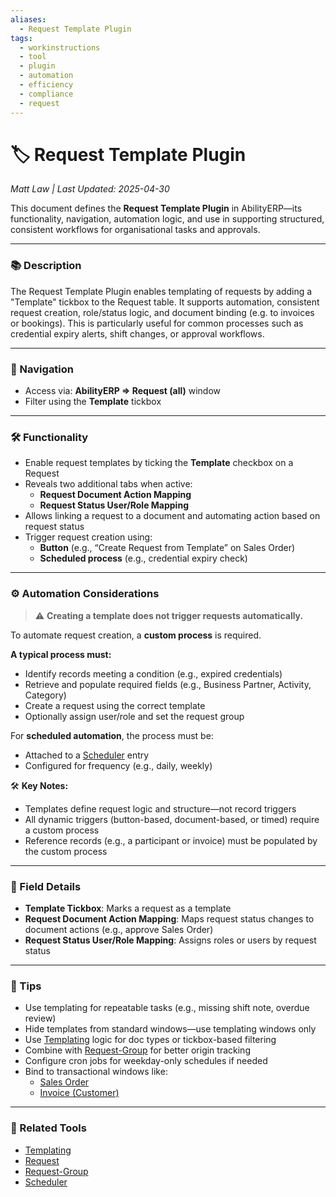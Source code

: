 ```yaml
---
aliases:
  - Request Template Plugin
tags:
  - workinstructions
  - tool
  - plugin
  - automation
  - efficiency
  - compliance
  - request
---
```


# 🏷️ Request Template Plugin

*Matt Law | Last Updated: 2025-04-30*

This document defines the **Request Template Plugin** in AbilityERP—its functionality, navigation, automation logic, and use in supporting structured, consistent workflows for organisational tasks and approvals.

---

### 📚 Description

The Request Template Plugin enables templating of requests by adding a "Template" tickbox to the Request table. It supports automation, consistent request creation, role/status logic, and document binding (e.g. to invoices or bookings). This is particularly useful for common processes such as credential expiry alerts, shift changes, or approval workflows.

---

### 🧭 Navigation

- Access via: **AbilityERP => Request (all)** window  
- Filter using the **Template** tickbox

---

### 🛠️ Functionality

- Enable request templates by ticking the **Template** checkbox on a Request
- Reveals two additional tabs when active:
  - **Request Document Action Mapping**  
  - **Request Status User/Role Mapping**
- Allows linking a request to a document and automating action based on request status
- Trigger request creation using:
  - **Button** (e.g., “Create Request from Template” on Sales Order)
  - **Scheduled process** (e.g., credential expiry check)

---

### ⚙️ Automation Considerations

> ⚠️ **Creating a template does not trigger requests automatically.**

To automate request creation, a **custom process** is required.

**A typical process must:**
- Identify records meeting a condition (e.g., expired credentials)
- Retrieve and populate required fields (e.g., Business Partner, Activity, Category)
- Create a request using the correct template
- Optionally assign user/role and set the request group

For **scheduled automation**, the process must be:
- Attached to a [Scheduler](Scheduler.md) entry  
- Configured for frequency (e.g., daily, weekly)

🛠️ **Key Notes:**
- Templates define request logic and structure—not record triggers  
- All dynamic triggers (button-based, document-based, or timed) require a custom process  
- Reference records (e.g., a participant or invoice) must be populated by the custom process

---

### 📝 Field Details

- **Template Tickbox**: Marks a request as a template  
- **Request Document Action Mapping**: Maps request status changes to document actions (e.g., approve Sales Order)  
- **Request Status User/Role Mapping**: Assigns roles or users by request status  

---

### 🎯 Tips

- Use templating for repeatable tasks (e.g., missing shift note, overdue review)
- Hide templates from standard windows—use templating windows only
- Use [Templating](Templating.md) logic for doc types or tickbox-based filtering
- Combine with [Request-Group](Request-Group.md) for better origin tracking  
- Configure cron jobs for weekday-only schedules if needed
- Bind to transactional windows like:
  - [Sales Order](Sales-Order.md)
  - [Invoice (Customer)](Invoice-(Customer).md)

---

### 🔧 Related Tools

- [Templating](Templating.md)  
- [Request](Request.md)  
- [Request-Group](Request-Group.md)  
- [Scheduler](Scheduler.md)  
